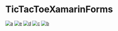 # TicTacToeXamarinForms

<a href="https://ibb.co/p1ch3Q4"><img src="https://i.ibb.co/7SPkGQr/a.png" alt="a" border="0"></a>
<a href="https://ibb.co/55bhs1k"><img src="https://i.ibb.co/nDxMQwB/e.png" alt="e" border="0"></a>
<a href="https://ibb.co/dtZMfyz"><img src="https://i.ibb.co/1McQ0xw/d.png" alt="d" border="0"></a>
<a href="https://ibb.co/zfLyBy1"><img src="https://i.ibb.co/ZTwnFn3/c.png" alt="c" border="0"></a>
<a href="https://ibb.co/K2GtnBK"><img src="https://i.ibb.co/gS70YQ4/b.png" alt="b" border="0"></a>
